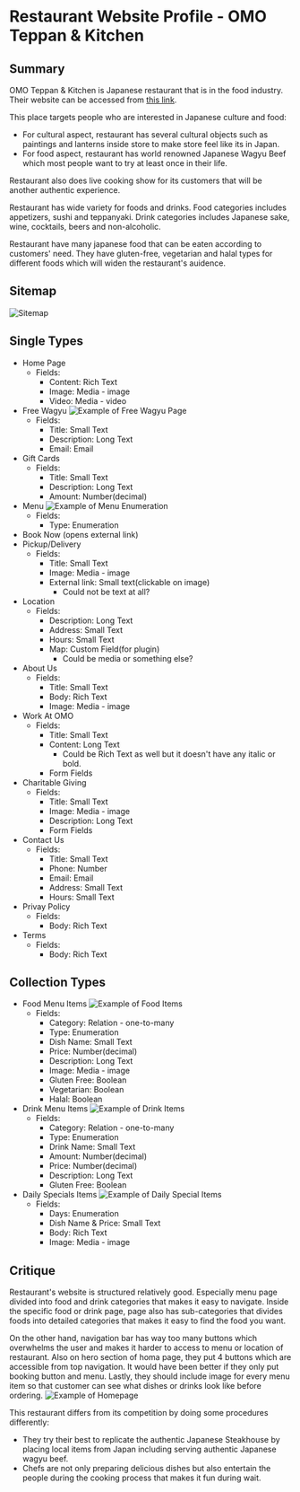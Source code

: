 # Restaurant Website Profile - OMO Teppan & Kitchen

## Summary
OMO Teppan & Kitchen is Japanese restaurant that is in the food industry. Their website can be accessed from [this link](https://www.omoyyc.com/).

This place targets people who are interested in Japanese culture and food:
- For cultural aspect, restaurant has several cultural objects such as paintings and lanterns inside store to make store feel like its in Japan.
- For food aspect, restaurant has world renowned Japanese Wagyu Beef which most people want to try at least once in their life.

Restaurant also does live cooking show for its customers that will be another authentic experience.

Restaurant has wide variety for foods and drinks. Food categories includes appetizers, sushi and teppanyaki. Drink categories includes Japanese sake, wine, cocktails, beers and non-alcoholic.

Restaurant have many japanese food that can be eaten according to customers' need. They have gluten-free, vegetarian and halal types for different foods which will widen the restaurant's auidence.

## Sitemap
![Sitemap](images/sitemap.png)

## Single Types
- Home Page
    - Fields:
        - Content: Rich Text
        - Image: Media - image
        - Video: Media - video
- Free Wagyu
    ![Example of Free Wagyu Page](images/free-wagyu-example.png)
    - Fields:
        - Title: Small Text
        - Description: Long Text
        - Email: Email
- Gift Cards
    - Fields:
        - Title: Small Text
        - Description: Long Text
        - Amount: Number(decimal)
- Menu
    ![Example of Menu Enumeration](images/menu-categories.png)
    - Fields:
        - Type: Enumeration
- Book Now (opens external link)
- Pickup/Delivery
    - Fields:
        - Title: Small Text
        - Image: Media - image
        - External link: Small text(clickable on image)
            - Could not be text at all?
- Location
    - Fields:
        - Description: Long Text
        - Address: Small Text
        - Hours: Small Text
        - Map: Custom Field(for plugin)
            - Could be media or something else?
- About Us
    - Fields:
        - Title: Small Text
        - Body: Rich Text
        - Image: Media - image
- Work At OMO
    - Fields:
        - Title: Small Text
        - Content: Long Text
            - Could be Rich Text as well but it doesn't have any italic or bold.
        - Form Fields
- Charitable Giving
    - Fields:
        - Title: Small Text
        - Image: Media - image
        - Description: Long Text
        - Form Fields
- Contact Us
    - Fields:
        - Title: Small Text
        - Phone: Number
        - Email: Email
        - Address: Small Text
        - Hours: Small Text
- Privay Policy
    - Fields:
         - Body: Rich Text
- Terms  
    - Fields:
         - Body: Rich Text

## Collection Types
- Food Menu Items
    ![Example of Food Items](images/food-items-example.png)
    - Fields:
        - Category: Relation - one-to-many
        - Type: Enumeration
        - Dish Name: Small Text
        - Price: Number(decimal)
        - Description: Long Text
        - Image: Media - image
        - Gluten Free: Boolean
        - Vegetarian: Boolean
        - Halal: Boolean
- Drink Menu Items
    ![Example of Drink Items](images/drink-items-example.png)
    - Fields:
        - Category: Relation - one-to-many
        - Type: Enumeration
        - Drink Name: Small Text
        - Amount: Number(decimal)
        - Price: Number(decimal)
        - Description: Long Text
        - Gluten Free: Boolean
- Daily Specials Items
    ![Example of Daily Special Items](images/daily-specials-example.png)
    - Fields:
        - Days: Enumeration
        - Dish Name & Price: Small Text
        - Body: Rich Text
        - Image: Media - image
## Critique
Restaurant's website is structured relatively good. Especially menu page divided into food and drink categories that makes it easy to navigate. Inside the specific food or drink page, page also has sub-categories that divides foods into detailed categories that makes it easy to find the food you want.

On the other hand, navigation bar has way too many buttons which overwhelms the user and makes it harder to access to menu or location of restaurant. Also on hero section of homa page, they put 4 buttons which are accessible from top navigation. It would have been better if they only put booking button and menu. Lastly, they should include image for every menu item so that customer can see what dishes or drinks look like before ordering.
![Example of Homepage](images/homepage-with-nav.png)

This restaurant differs from its competition by doing some procedures differently:
- They try their best to replicate the authentic Japanese Steakhouse by placing local items from Japan including serving authentic Japanese wagyu beef.
- Chefs are not only preparing delicious dishes but also entertain the people during the cooking process that makes it fun during wait.
